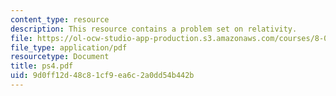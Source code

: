 ```yaml
---
content_type: resource
description: This resource contains a problem set on relativity.
file: https://ol-ocw-studio-app-production.s3.amazonaws.com/courses/8-033-relativity-fall-2006/9d0ff12d48c81cf9ea6c2a0dd54b442b_ps4.pdf
file_type: application/pdf
resourcetype: Document
title: ps4.pdf
uid: 9d0ff12d-48c8-1cf9-ea6c-2a0dd54b442b
---
```

